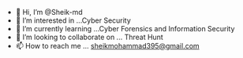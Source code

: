 - 👋 Hi, I’m @Sheik-md
- 👀 I’m interested in ...Cyber Security
- 🌱 I’m currently learning ...Cyber Forensics and Information Security
- 💞️ I’m looking to collaborate on ... Threat Hunt
- 📫 How to reach me ... sheikmohammad395@gmail.com

<!---
Sheik-md/Sheik-md is a ✨ special ✨ repository because its `README.md` (this file) appears on your GitHub profile.
You can click the Preview link to take a look at your changes.
--->
